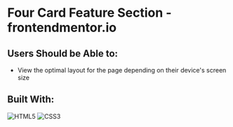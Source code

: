 # Four Card Feature Section - frontendmentor.io
 
<h2>Users Should be Able to:</h2>

- View the optimal layout for the page depending on their device's screen size

<h2>Built With:</h2>

![HTML5](https://img.shields.io/badge/html5-%23E34F26.svg?style=for-the-badge&logo=html5&logoColor=white) 
![CSS3](https://img.shields.io/badge/css3-%231572B6.svg?style=for-the-badge&logo=css3&logoColor=white)
